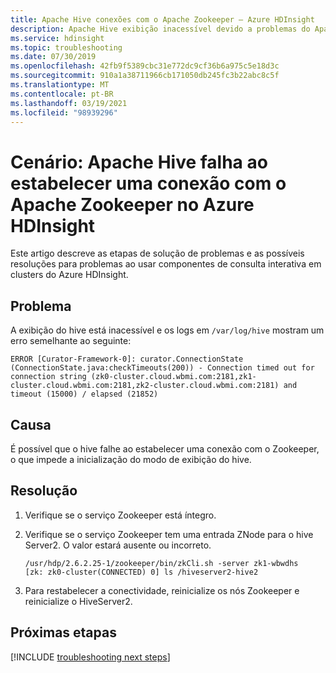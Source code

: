 ```yaml
---
title: Apache Hive conexões com o Apache Zookeeper – Azure HDInsight
description: Apache Hive exibição inacessível devido a problemas do Apache Zookeeper no Azure HDInsight
ms.service: hdinsight
ms.topic: troubleshooting
ms.date: 07/30/2019
ms.openlocfilehash: 42fb9f5389cbc31e772dc9cf36b6a975c5e18d3c
ms.sourcegitcommit: 910a1a38711966cb171050db245fc3b22abc8c5f
ms.translationtype: MT
ms.contentlocale: pt-BR
ms.lasthandoff: 03/19/2021
ms.locfileid: "98939296"
---
```

# <a name="scenario-apache-hive-fails-to-establish-a-connection-to-apache-zookeeper-in-azure-hdinsight"></a>Cenário: Apache Hive falha ao estabelecer uma conexão com o Apache Zookeeper no Azure HDInsight

Este artigo descreve as etapas de solução de problemas e as possíveis resoluções para problemas ao usar componentes de consulta interativa em clusters do Azure HDInsight.

## <a name="issue"></a>Problema

A exibição do hive está inacessível e os logs em `/var/log/hive` mostram um erro semelhante ao seguinte:

```
ERROR [Curator-Framework-0]: curator.ConnectionState (ConnectionState.java:checkTimeouts(200)) - Connection timed out for connection string (zk0-cluster.cloud.wbmi.com:2181,zk1-cluster.cloud.wbmi.com:2181,zk2-cluster.cloud.wbmi.com:2181) and timeout (15000) / elapsed (21852)
```

## <a name="cause"></a>Causa

É possível que o hive falhe ao estabelecer uma conexão com o Zookeeper, o que impede a inicialização do modo de exibição do hive.

## <a name="resolution"></a>Resolução

1. Verifique se o serviço Zookeeper está íntegro.

1. Verifique se o serviço Zookeeper tem uma entrada ZNode para o hive Server2. O valor estará ausente ou incorreto.

    ```
    /usr/hdp/2.6.2.25-1/zookeeper/bin/zkCli.sh -server zk1-wbwdhs
    [zk: zk0-cluster(CONNECTED) 0] ls /hiveserver2-hive2
    ```

1. Para restabelecer a conectividade, reinicialize os nós Zookeeper e reinicialize o HiveServer2.

## <a name="next-steps"></a>Próximas etapas

[!INCLUDE [troubleshooting next steps](../../../includes/hdinsight-troubleshooting-next-steps.md)]